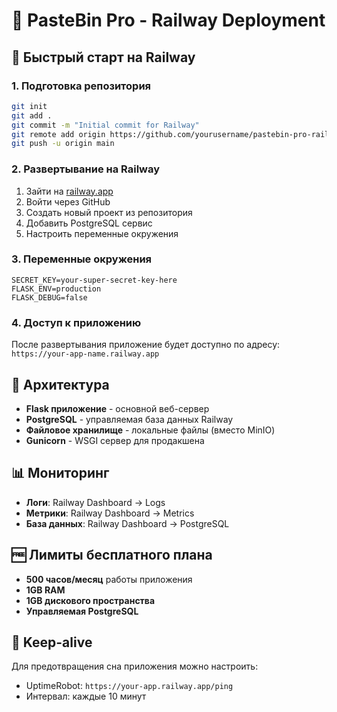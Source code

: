 # 🚂 PasteBin Pro - Railway Deployment

## 🚀 Быстрый старт на Railway

### 1. Подготовка репозитория
```bash
git init
git add .
git commit -m "Initial commit for Railway"
git remote add origin https://github.com/yourusername/pastebin-pro-railway.git
git push -u origin main
```

### 2. Развертывание на Railway
1. Зайти на [railway.app](https://railway.app)
2. Войти через GitHub
3. Создать новый проект из репозитория
4. Добавить PostgreSQL сервис
5. Настроить переменные окружения

### 3. Переменные окружения
```
SECRET_KEY=your-super-secret-key-here
FLASK_ENV=production
FLASK_DEBUG=false
```

### 4. Доступ к приложению
После развертывания приложение будет доступно по адресу:
`https://your-app-name.railway.app`

## 🔧 Архитектура

- **Flask приложение** - основной веб-сервер
- **PostgreSQL** - управляемая база данных Railway
- **Файловое хранилище** - локальные файлы (вместо MinIO)
- **Gunicorn** - WSGI сервер для продакшена

## 📊 Мониторинг

- **Логи**: Railway Dashboard → Logs
- **Метрики**: Railway Dashboard → Metrics
- **База данных**: Railway Dashboard → PostgreSQL

## 🆓 Лимиты бесплатного плана

- **500 часов/месяц** работы приложения
- **1GB RAM**
- **1GB дискового пространства**
- **Управляемая PostgreSQL**

## 🔄 Keep-alive

Для предотвращения сна приложения можно настроить:
- UptimeRobot: `https://your-app.railway.app/ping`
- Интервал: каждые 10 минут

